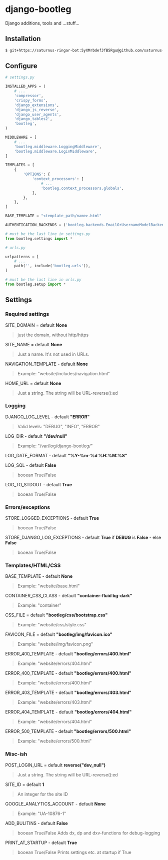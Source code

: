 # django-bootleg
Django additions, tools and ...stuff...

## Installation
```sh
$ git+https://saturnus-ringar-bot:5yXMrbdefJfB5Rgu@github.com/saturnus-ringar/django-bootleg.git
```

## Configure

```python
# settings.py

INSTALLED_APPS = (
    # ...
    'compressor',
    'crispy_forms',
    'django_extensions',
    'django_js_reverse',
    'django_user_agents',
    'django_tables2',
    'bootleg',
)

MIDDLEWARE = [
    # ...
    'bootleg.middleware.LoggingMiddleware',
    'bootleg.middleware.LoginMiddleware',
]

TEMPLATES = [
    {
        'OPTIONS': {
            'context_processors': [
                # ...
                'bootleg.context_processors.globals',
            ],
        },
    },
]

BASE_TEMPLATE = "<template_path/name>.html"

AUTHENTICATION_BACKENDS = ('bootleg.backends.EmailOrUsernameModelBackend',)

# must be the last line in settings.py
from bootleg.settings import *
```

```python
# urls.py

urlpatterns = [
    # ...
    path('', include('bootleg.urls')),
]

# must be the last line in urls.py
from bootleg.setup import *
```

## Settings

### Required settings
SITE_DOMAIN = default **None**
> just the domain, without http/https

SITE_NAME = default **None**
> Just a name. It's not used in URLs.

NAVIGATION_TEMPLATE - default **None** 
> Example: "website/includes/navigation.html"

HOME_URL = default **None**
> Just a string. The string will be URL-reverse():ed

### Logging
DJANGO_LOG_LEVEL - default **"ERROR"**
> Valid levels: "DEBUG", "INFO", "ERROR"

LOG_DIR - default **"/dev/null"**
> Example: "/var/log/django-bootleg/"

LOG_DATE_FORMAT - default **"%Y-%m-%d %H:%M:%S"**

LOG_SQL - default **False**
> booean True/False

LOG_TO_STDOUT - default **True**
> booean True/False

### Errors/exceptions
STORE_LOGGED_EXCEPTIONS - default **True**
> booean True/False

STORE_DJANGO_LOG_EXCEPTIONS - default **True** if **DEBUG** is **False** - else **False** 
> booean True/False

### Templates/HTML/CSS
BASE_TEMPLATE - default **None**
> Example: "website/base.html"

CONTAINER_CSS_CLASS - default **"container-fluid bg-dark"**
> Example: "container"

CSS_FILE = default **"bootleg/css/bootstrap.css"**
> Example: "website/css/style.css"

FAVICON_FILE = default **"bootleg/img/favicon.ico"**
> Example: "website/img/favicon.png"

ERROR_400_TEMPLATE - default **"bootleg/errors/400.html"**
> Example: "website/errors/404.html"

ERROR_400_TEMPLATE - default **"bootleg/errors/400.html"**
> Example: "website/errors/400.html"

ERROR_403_TEMPLATE - default **"bootleg/errors/403.html"**
> Example: "website/errors/403.html"

ERROR_404_TEMPLATE - default **"bootleg/errors/404.html"**
> Example: "website/errors/404.html"

ERROR_500_TEMPLATE - default **"bootleg/errors/500.html"**
> Example: "website/errors/500.html"

### Misc-ish
POST_LOGIN_URL = default **reverse("dev_null")**
> Just a string. The string will be URL-reverse():ed

SITE_ID = default **1**
> An integer for the site ID

GOOGLE_ANALYTICS_ACCOUNT - default **None**
> Example: "UA-10876-1"

ADD_BULITINS - default **False**
> booean True/False
> Adds dx, dp and dxv-functions for debug-logging

PRINT_AT_STARTUP - default **True**
> booean True/False
> Prints settings etc. at startup if True
